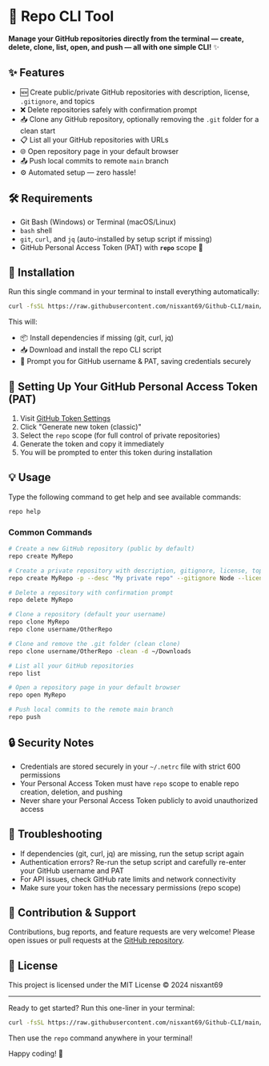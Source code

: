 # 🚀 Repo CLI Tool

**Manage your GitHub repositories directly from the terminal — create, delete, clone, list, open, and push — all with one simple CLI!** ✨

## ✨ Features

- 🆕 Create public/private GitHub repositories with description, license, `.gitignore`, and topics  
- ❌ Delete repositories safely with confirmation prompt  
- 📥 Clone any GitHub repository, optionally removing the `.git` folder for a clean start  
- 📋 List all your GitHub repositories with URLs  
- 🌐 Open repository page in your default browser  
- 📤 Push local commits to remote `main` branch  
- ⚙️ Automated setup — zero hassle!

## 🛠️ Requirements

- Git Bash (Windows) or Terminal (macOS/Linux)
- `bash` shell  
- `git`, `curl`, and `jq` (auto-installed by setup script if missing)  
- GitHub Personal Access Token (PAT) with **`repo`** scope 🔐  

## 🚀 Installation

Run this single command in your terminal to install everything automatically:

```bash
curl -fsSL https://raw.githubusercontent.com/nisxant69/Github-CLI/main/setup.sh | bash
```

This will:
- 📦 Install dependencies if missing (git, curl, jq)
- 📥 Download and install the repo CLI script
- 🔐 Prompt you for GitHub username & PAT, saving credentials securely

## 🔑 Setting Up Your GitHub Personal Access Token (PAT)

1. Visit [GitHub Token Settings](https://github.com/settings/tokens)
2. Click "Generate new token (classic)"
3. Select the `repo` scope (for full control of private repositories)
4. Generate the token and copy it immediately
5. You will be prompted to enter this token during installation

## 💡 Usage

Type the following command to get help and see available commands:

```bash
repo help
```

### Common Commands

```bash
# Create a new GitHub repository (public by default)
repo create MyRepo

# Create a private repository with description, gitignore, license, topics, push initial commit
repo create MyRepo -p --desc "My private repo" --gitignore Node --license mit --topics cli,tool -d ~/projects -push

# Delete a repository with confirmation prompt
repo delete MyRepo

# Clone a repository (default your username)
repo clone MyRepo
repo clone username/OtherRepo

# Clone and remove the .git folder (clean clone)
repo clone username/OtherRepo -clean -d ~/Downloads

# List all your GitHub repositories
repo list

# Open a repository page in your default browser
repo open MyRepo

# Push local commits to the remote main branch
repo push
```

## 🔒 Security Notes

- Credentials are stored securely in your `~/.netrc` file with strict 600 permissions
- Your Personal Access Token must have `repo` scope to enable repo creation, deletion, and pushing
- Never share your Personal Access Token publicly to avoid unauthorized access

## 🐞 Troubleshooting

- If dependencies (git, curl, jq) are missing, run the setup script again
- Authentication errors? Re-run the setup script and carefully re-enter your GitHub username and PAT
- For API issues, check GitHub rate limits and network connectivity
- Make sure your token has the necessary permissions (repo scope)

## 🤝 Contribution & Support

Contributions, bug reports, and feature requests are very welcome!
Please open issues or pull requests at the [GitHub repository](https://github.com/nisxant69/Github-CLI).

## 📄 License

This project is licensed under the MIT License © 2024 nisxant69

---

Ready to get started? Run this one-liner in your terminal:

```bash
curl -fsSL https://raw.githubusercontent.com/nisxant69/Github-CLI/main/setup.sh | bash
```

Then use the `repo` command anywhere in your terminal!

Happy coding! 🎉

